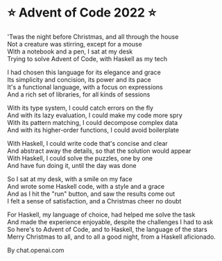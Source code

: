 # :star: Advent of Code 2022 :star:

'Twas the night before Christmas, and all through the house</br>
Not a creature was stirring, except for a mouse</br>
With a notebook and a pen, I sat at my desk</br>
Trying to solve Advent of Code, with Haskell as my tech</br>

I had chosen this language for its elegance and grace</br>
Its simplicity and concision, its power and its pace</br>
It's a functional language, with a focus on expressions</br>
And a rich set of libraries, for all kinds of sessions</br>

With its type system, I could catch errors on the fly</br>
And with its lazy evaluation, I could make my code more spry</br>
With its pattern matching, I could decompose complex data</br>
And with its higher-order functions, I could avoid boilerplate</br>

With Haskell, I could write code that's concise and clear</br>
And abstract away the details, so that the solution would appear</br>
With Haskell, I could solve the puzzles, one by one</br>
And have fun doing it, until the day was done</br>

So I sat at my desk, with a smile on my face</br>
And wrote some Haskell code, with a style and a grace</br>
And as I hit the "run" button, and saw the results come out</br>
I felt a sense of satisfaction, and a Christmas cheer no doubt</br>

For Haskell, my language of choice, had helped me solve the task</br>
And made the experience enjoyable, despite the challenges I had to ask</br>
So here's to Advent of Code, and to Haskell, the language of the stars</br>
Merry Christmas to all, and to all a good night, from a Haskell aficionado.</br>

By chat.openai.com
